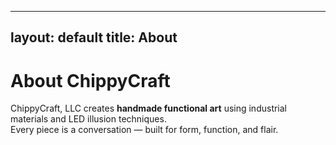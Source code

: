 
---
layout: default
title: About
---

# About ChippyCraft

ChippyCraft, LLC creates **handmade functional art** using industrial materials and LED illusion techniques.  
Every piece is a conversation — built for form, function, and flair.

